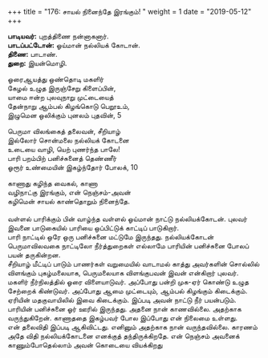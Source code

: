 ﻿+++
title = "176: சாயல் நினைந்தே இரங்கும்!  "
weight = 1
date = "2019-05-12"
+++

**பாடியவர்:** புறத்திணை நன்னாகனார்.  
**பாடப்பட்டோன்:** ஓய்மான் நல்லியக் கோடான்.  
**திணை:** பாடாண்.  
**துறை:** இயன்மொழி.  
  
ஓரைஆயத்து ஒண்தொடி மகளிர்  
கேழல் உழுத இருஞ்சேறு கிளைப்பின்,  
யாமை ஈன்ற புலவுநாறு முட்டையைத்  
தேன்நாறு ஆம்பல் கிழங்கொடு பெறூஉம்,  
இழுமென ஒலிக்கும் புனலம் புதவின், 5  
  
பெருமா விலங்கைத் தலைவன், சீறியாழ்  
இல்லோர் சொன்மலை நல்லியக் கோடனை  
உடையை வாழி, யெற் புணர்ந்த பாலே!  
பாரி பறம்பிற் பனிச்சுனைத் தெண்ணீர்  
ஓரூர் உண்மையின் இகழ்ந்தோர் போலக், 10  
  
காணாது கழிந்த வைகல், காணா  
வழிநாட்கு இரங்கும், என் நெஞ்சம்-அவன்  
கழிமென் சாயல் காண்தொறும் நினைந்தே.  
   
வள்ளல் பாரிக்கும் பின் வாழ்ந்த வள்ளல் ஓய்மான் நாட்டு நல்லியக்கோடன். புலவர் இவனை பாடுகையில் பாரியை ஒப்பிட்டுக் காட்டிப் பாடுகிறார்.  
பாரி நாட்டில் ஒரே ஒரு பனிச்சுனை மட்டுமே இருந்தது. நல்லியக்கோடன் பெருமாவிலவகை நாட்டிலோ நீர்த்துறைகள் எல்லாமே பாரியின் பனிச்சுனை போலப் பயன் தருகின்றன.  
சீறியாழ் மீட்டிப் பாடும் பாணர்கள் வறுமையில் வாடாமல் காத்து அவர்களின் சொல்லில் விளங்கும் புகழ்மலையாக, பெருமலையாக விளங்குபவன் இவன் என்கிறார் புலவர்.  
மகளிர் நீர்நிலத்தில் ஓரை விளையாடுவர். அப்போது பன்றி முக-ஏர் கொண்டு உழுத சேற்றைக் கிண்டுவர். அப்போது ஆமை முட்டையும், ஆம்பல் கிழங்கும் கிடைக்கும். ஏரியின் மதகுவாயிலில் இவை கிடைக்கும். இப்படி அவன் நாட்டு நீர் பயன்படும்.  
பாரியின் பனிச்சுனை ஓர் ஊரில் இருந்தது. அதனை நான் காணவில்லை. அதற்காக வருந்துகிறேன். காணாததை இகழ்பவர் போல இப்போது என் நிலைமை உள்ளது.  
என் தலைவிதி இப்படி ஆகிவிட்டது. எனினும் அதற்காக நான் வருந்தவில்லை. காரணம் அதே விதி நல்லியக்கோடனை எனக்குத் தந்திருக்கிறதே. என் நெஞ்சம் அவனைக் காணும்போதெல்லாம் அவன் கொடையை வியக்கிறது  

